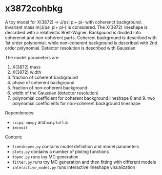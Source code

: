 # x3872cohbkg

A toy model for X(3872) -> J/psi pi+ pi- with coherenct background. Invariant mass m(J/psi pi+ pi-) is considered. The X(3872) lineshape is described with a relativistic Breit-Wigner. Backgound is divided into coherennt and non-coherent parts. Coherent background is described with 1st order polynomial, while non-coherent background is described with 2nd order polynomial. Detector resolution is described with Gaussian.

The model parameters are:
 1. X(3872) mass
 2. X(3872) width
 3. fraction of coherent background
 4. phase of coherent background
 5. fraction of non-coherent background
 6. width of the Gaussian (detector resolution)
 7. polynomial coefficient for coherent background lineshape
 8 and 9. two polynomial coefficients for non-coherent background lineshape

Dependences:
 - `scipy`: `numpy` and `matplotlib`
 - `iminuit`
 
 Content:
  - `lineshapes.py` contains model definition and model parameters
  - `plots.py` contains a number of ploting functions
  - `toymc.py` runs toy MC generation
  - `fitter.py` runs toy MC generation and then fitting with different models
  - `interactive_model.py` runs interactive lineshape visualization
